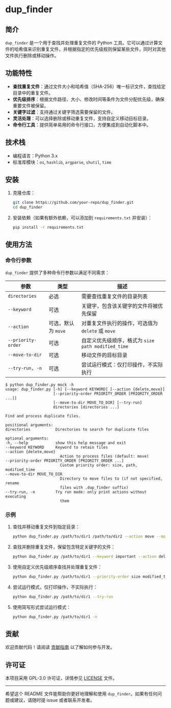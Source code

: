 # dup_finder

## 简介
`dup_finder` 是一个用于查找并处理重复文件的 Python 工具。它可以通过计算文件的哈希值来识别重复文件，并根据指定的优先级规则保留某些文件，同时对其他文件执行删除或移动操作。

## 功能特性
- **查找重复文件**：通过文件大小和哈希值（SHA-256）唯一标识文件，查找给定目录中的重复文件。
- **优先级排序**：根据文件路径、大小、修改时间等条件为文件分配优先级，确保重要文件被保留。
- **关键字过滤**：支持通过关键字筛选需要保留的文件。
- **灵活处理**：可以选择删除或移动重复文件，支持自定义移动目标目录。
- **命令行工具**：提供简单易用的命令行接口，方便集成到自动化脚本中。

## 技术栈
- 编程语言：Python 3.x
- 标准库模块：`os`, `hashlib`, `argparse`, `shutil`, `time`

## 安装
1. 克隆仓库：
   ```bash
   git clone https://github.com/your-repo/dup_finder.git
   cd dup_finder
   ```

2. 安装依赖（如果有额外依赖，可以添加到 `requirements.txt` 并安装）：
   ```bash
   pip install -r requirements.txt
   ```

## 使用方法
### 命令行参数
`dup_finder` 提供了多种命令行参数以满足不同需求：

| 参数 | 类型 | 描述 |
| --- | --- | --- |
| `directories` | 必选 | 需要查找重复文件的目录列表 |
| `--keyword` | 可选 | 关键字，包含该关键字的文件将被优先保留 |
| `--action` | 可选，默认为 `move` | 对重复文件执行的操作，可选值为 `delete` 或 `move` |
| `--priority-order` | 可选 | 自定义优先级顺序，格式为 `size path modified_time` |
| `--move-to-dir` | 可选 | 移动文件的目标目录 |
| `--try-run, -n` | 可选 | 尝试运行模式：仅打印操作，不实际执行 |

   ```
   $ python dup_finder.py mock -h 
   usage: dup_finder.py [-h] [--keyword KEYWORD] [--action {delete,move}]
                        [--priority-order PRIORITY_ORDER [PRIORITY_ORDER ...]]
                        [--move-to-dir MOVE_TO_DIR] [--try-run]
                        directories [directories ...]

   Find and process duplicate files.

   positional arguments:
   directories           Directories to search for duplicate files

   optional arguments:
   -h, --help            show this help message and exit
   --keyword KEYWORD     Keyword to retain files
   --action {delete,move}
                           Action to process files (default: move)
   --priority-order PRIORITY_ORDER [PRIORITY_ORDER ...]
                           Custom priority order: size, path, modified_time
   --move-to-dir MOVE_TO_DIR
                           Directory to move files to (if not specified, rename
                           files with .dup_finder suffix)
   --try-run, -n         Try run mode: only print actions without executing
                           them

   ```

### 示例
1. 查找并移动重复文件到指定目录：
   ```bash
   python dup_finder.py /path/to/dir1 /path/to/dir2 --action move --move-to-dir /path/to/move_dir
   ```

2. 查找并删除重复文件，保留包含特定关键字的文件：
   ```bash
   python dup_finder.py /path/to/dir1 --keyword important --action delete
   ```

3. 使用自定义优先级顺序查找并处理重复文件：
   ```bash
   python dup_finder.py /path/to/dir1 --priority-order size modified_time path --action move
   ```

4. 尝试运行模式，仅打印操作，不实际执行：
   ```bash
   python dup_finder.py /path/to/dir1 --try-run
   ```

5. 使用简写形式尝试运行模式：
   ```bash
   python dup_finder.py /path/to/dir1 -n
   ```

## 贡献
欢迎贡献代码！请阅读 [贡献指南](CONTRIBUTING.md) 以了解如何参与开发。

## 许可证
本项目采用 GPL-3.0 许可证，详情参见 [LICENSE](LICENSE) 文件。

---

希望这个 README 文件能帮助你更好地理解和使用 `dup_finder`。如果有任何问题或建议，请随时提 issue 或者联系开发者。